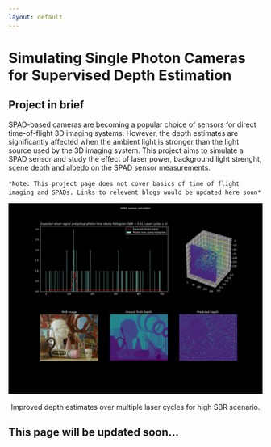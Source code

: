 ```yaml
---
layout: default
---
```


# Simulating Single Photon Cameras for Supervised Depth Estimation


## Project in brief
SPAD-based cameras are becoming a popular choice of sensors for direct time-of-flight 3D imaging systems. However, the depth estimates are significantly affected when the ambient light is stronger than the light source used by the 3D imaging system. This project aims to simulate a SPAD sensor and study the effect of laser power, background light strenght, scene depth and albedo on the SPAD sensor measurements.

`*Note: This project page does not cover basics of time of flight imaging and SPADs. Links to relevent blogs would be updated here soon*`

<p align='center'>
  <img src='images/Simulator-Demo.gif'>
</p>
<p align='center'>
    Improved depth estimates over multiple laser cycles for high SBR scenario.
</p>

## This page will be updated soon...
